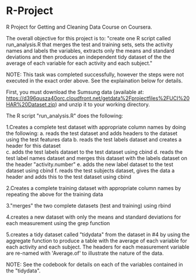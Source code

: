 # R-Project
R Project for Getting and Cleaning Data Course on Coursera.

The overall objective for this project is to:
  "create one R script called run_analysis.R that merges the test and training sets, sets the activity names and labels the    variables, extracts only the means and standard deviations and then produces an independent tidy dataset of the the average   of each variable for each activity and each subject."
  
NOTE: This task was completed successfully, however the steps were not executed in the exact order above. See the explaination below for details. 

First, you must download the Sumsung data 
(available at: https://d396qusza40orc.cloudfront.net/getdata%2Fprojectfiles%2FUCI%20HAR%20Dataset.zip) and unzip it to your working directory.

The R script "run_analysis.R" does the following:

1.Creates a complete test dataset with appropriate column names by doing the following:
  a. reads the test dataset and adds headers to the dataset using the test features data
  b. reads the test labels dataset and creates a header for this dataset  
  c. adds the test labels dataset to the test dataset using cbind
  d. reads the test label names dataset and merges this dataset with the labels dataset on the header "activity.number"
  e. adds the new label dataset to the test dataset using cbind
  f. reads the test subjects dataset, gives the data a header and adds this to the test dataset using cbind

2.Creates a complete training dataset with appropriate column names by repeating the above for the training data

3."merges" the two complete datasets (test and training) using rbind

4.creates a new dataset with only the means and standard deviations for each measurement using the grep function

5.creates a tidy dataset called "tidydata" from the dataset in #4 by using the aggregate function to produce a table with the average of each variable for each activity and each subject. The headers for each measurement variable are re-named with 'Average.of' to illustrate the nature of the data.

NOTE: See the codebook for details on each of the variables contained in the "tidydata".
